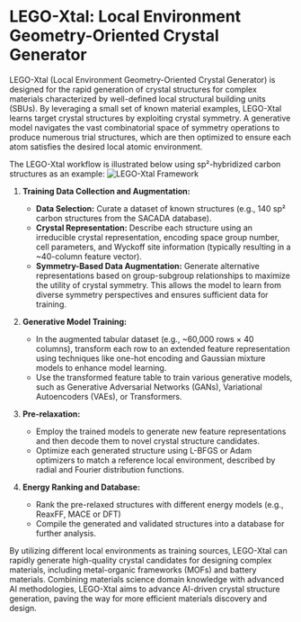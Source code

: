 # LEGO-Xtal: Local Environment Geometry-Oriented Crystal Generator

LEGO-Xtal (Local Environment Geometry-Oriented Crystal Generator) is designed for the rapid generation of crystal structures for complex materials characterized by well-defined local structural building units (SBUs). By leveraging a small set of known material examples, LEGO-Xtal learns target crystal structures by exploiting crystal symmetry. A generative model navigates the vast combinatorial space of symmetry operations to produce numerous trial structures, which are then optimized to ensure each atom satisfies the desired local atomic environment.

The LEGO-Xtal workflow is illustrated below using sp²-hybridized carbon structures as an example:
![LEGO-Xtal Framework](https://github.com/MaterSim/LEGO-xtal/blob/main/misc/Fig-framework.png)

1.  **Training Data Collection and Augmentation:**
    *   **Data Selection:** Curate a dataset of known structures (e.g., 140 sp² carbon structures from the SACADA database).
    *   **Crystal Representation:** Describe each structure using an irreducible crystal representation, encoding space group number, cell parameters, and Wyckoff site information (typically resulting in a ~40-column feature vector).
    *   **Symmetry-Based Data Augmentation:** Generate alternative representations based on group-subgroup relationships to maximize the utility of crystal symmetry. This allows the model to learn from diverse symmetry perspectives and ensures sufficient data for training.

2.  **Generative Model Training:**
    *   In the augmented tabular dataset (e.g., ~60,000 rows × 40 columns), transform each row to an extended feature representation using techniques like one-hot encoding and Gaussian mixture models to enhance model learning.
    *   Use the transformed feature table to train various generative models, such as Generative Adversarial Networks (GANs), Variational Autoencoders (VAEs), or Transformers.

3.  **Pre-relaxation:**
    *   Employ the trained models to generate new feature representations and then decode them to novel crystal structure candidates.
    *   Optimize each generated structure using L-BFGS or Adam optimizers to match a reference local environment, described by radial and Fourier distribution functions.

6.  **Energy Ranking and Database:**
    *   Rank the pre-relaxed structures with different energy models (e.g., ReaxFF, MACE or DFT)
    *   Compile the generated and validated structures into a database for further analysis.

By utilizing different local environments as training sources, LEGO-Xtal can rapidly generate high-quality crystal candidates for designing complex materials, including metal-organic frameworks (MOFs) and battery materials. Combining materials science domain knowledge with advanced AI methodologies, LEGO-Xtal aims to advance AI-driven crystal structure generation, paving the way for more efficient materials discovery and design.
